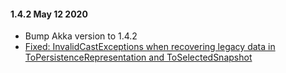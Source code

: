 #### 1.4.2 May 12 2020 ####

* Bump Akka version to 1.4.2
* [Fixed: InvalidCastExceptions when recovering legacy data in ToPersistenceRepresentation and ToSelectedSnapshot](https://github.com/akkadotnet/Akka.Persistence.MongoDB/issues/134)
